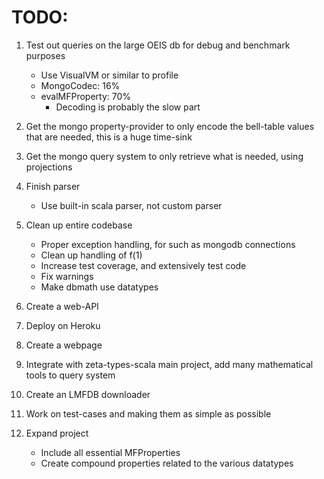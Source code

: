 
# TODO:

1. Test out queries on the large OEIS db for debug and benchmark purposes
    - Use VisualVM or similar to profile
    - MongoCodec: 16%
    - evalMFProperty: 70%
        - Decoding is probably the slow part

2. Get the mongo property-provider to only encode the bell-table values that are needed, this is a huge time-sink

3. Get the mongo query system to only retrieve what is needed, using projections

4. Finish parser
    - Use built-in scala parser, not custom parser

5. Clean up entire codebase
    - Proper exception handling, for such as mongodb connections
    - Clean up handling of f(1)
    - Increase test coverage, and extensively test code
    - Fix warnings
    - Make dbmath use datatypes

6. Create a web-API

7. Deploy on Heroku

8. Create a webpage

9. Integrate with zeta-types-scala main project, add many mathematical tools to query system

10. Create an LMFDB downloader

11. Work on test-cases and making them as simple as possible

12. Expand project
    - Include all essential MFProperties
    - Create compound properties related to the various datatypes
